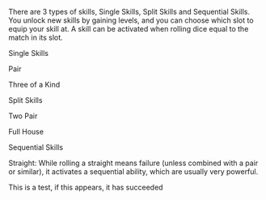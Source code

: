 There are 3 types of skills, Single Skills, Split Skills and Sequential Skills. You unlock new skills by gaining levels, and you can choose which slot to equip your skill at. A skill can be activated when rolling dice equal to the match in its slot.

Single Skills

Pair

Three of a Kind
  

Split Skills

Two Pair

Full House
  

Sequential Skills

Straight: While rolling a straight means failure (unless combined with a pair or similar), it activates a sequential ability, which are usually very powerful.

This is a test, if this appears, it has succeeded